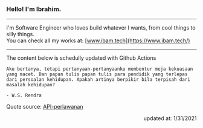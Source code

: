 <h3>Hello! I'm Ibrahim.</h3>

---

I'm Software Engineer who loves build whatever I wants, from cool things to silly things. <br>
You can check all my works at: [www.ibam.tech](https://www.ibam.tech/)

---

The content below is schedully updated with Github Actions

    Aku bertanya, tetapi pertanyaan-pertanyaanku membentur meja kekuasaan yang macet. Dan papan tulis papan tulis para pendidik yang terlepas dari persoalan kehidupan. Apakah artinya berpikir bila terpisah dari masalah kehidupan?

    - W.S. Rendra

Quote source: [API-perlawanan](https://github.com/ibamibrhm/api-perlawanan)

<div dir="rtl">
updated at: 1/31/2021
</div>